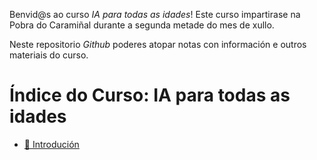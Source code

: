 Benvid@s ao curso *IA para todas as idades*! Este curso impartirase na Pobra do Caramiñal durante a segunda metade do mes de xullo.

Neste repositorio *Github* poderes atopar notas con información e outros materiais do curso.

# Índice do Curso: IA para todas as idades

- [🤖 Introdución](introducion.md)


